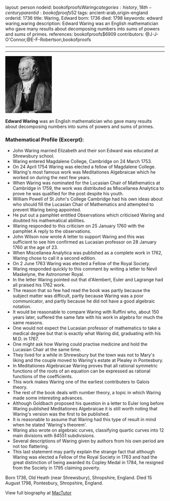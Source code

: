 layout: person
nodeid: bookofproofs$Waring
categories: history,18th-century
parentid: bookofproofs$52
tags: ancient-arab,origin-england
orderid: 1736
title: Waring, Edward
born: 1736
died: 1798
keywords: edward waring,waring
description: Edward Waring was an English mathematician who gave many results about decomposing numbers into sums of powers and sums of primes.
references: bookofproofs$6909
contributors: @J-J-O'Connor,@E-F-Robertson,bookofproofs

---



---

![Waring.jpg](https://github.com/bookofproofs/bookofproofs.github.io/blob/main/_sources/_assets/images/portraits/Waring.jpg?raw=true)

**Edward Waring** was an English mathematician who gave many results about decomposing numbers into sums of powers and sums of primes.

### Mathematical Profile (Excerpt):
* John Waring married Elizabeth and their son Edward was educated at Shrewsbury school.
* Waring entered Magdalene College, Cambridge on 24 March 1753.
* On 24 April 1754 Waring was elected a fellow of Magdalene College.
* Waring's most famous work was Meditationes Algebraicae which he worked on during the next few years.
* When Waring was nominated for the Lucasian Chair of Mathematics at Cambridge in 1759, the work was distributed as Miscellanea Analytica to prove he was qualified for the post despite his youth.
* William Powell of St John's College Cambridge had his own ideas about who should fill the Lucasian Chair of Mathematics and attempted to prevent Waring being appointed.
* He put out a pamphlet entitled Observations which criticised Waring and doubted his mathematical abilities.
* Waring responded to this criticism on 25 January 1760 with the pamphlet A reply to the observations.
* John Wilson now wrote A letter to support Waring and this was sufficient to see him confirmed as Lucasian professor on 28 January 1760 at the age of 23.
* When Miscellanea Analytica was published as a complete work in 1762, Waring chose to call it a second edition.
* On 2 June 1763 Waring was elected a Fellow of the Royal Society.
* Waring responded quickly to this comment by writing a letter to Nevil Maskelyne, the Astronomer Royal.
* In the letter Waring pointed out that d'Alembert, Euler and Lagrange had all praised his 1762 work.
* The reason that so few had read the book was partly because the subject matter was difficult, partly because Waring was a poor communicator, and partly because he did not have a good algebraic notation.
* It would be reasonable to compare Waring with Ruffini who, about 150 years later, suffered the same fate with his work in algebra for much the same reasons.
* One would not expect the Lucasian professor of mathematics to take a medical degree but that is exactly what Waring did, graduating with his M.D. in 1767.
* One might ask how Waring could practise medicine and hold the Lucasian Chair at the same time.
* They lived for a while in Shrewsbury but the town was not to Mary's liking and the couple moved to Waring's estate at Plealey in Pontesbury.
* In Meditationes Algebraicae Waring proves that all rational symmetric functions of the roots of an equation can be expressed as rational functions of the coefficients.
* This work makes Waring one of the earliest contributers to Galois theory.
* The rest of the book deals with number theory, a topic in which Waring made some interesting advances.
* Although Goldbach proposed his question in a letter to Euler long before Waring published Meditationes Algebraicae it is still worth noting that Waring's version was the first to be published.
* It is reasonable to assume that Waring had this type of result in mind when he stated 'Waring's theorem'.
* Waring also wrote on algebraic curves, classifying quartic curves into 12 main divisions with 84551 subdivisions.
* Several descriptions of Waring given by authors from his own period are not too flattering.
* This last statement may partly explain the strange fact that although Waring was elected a Fellow of the Royal Society in 1763 and had the great distinction of being awarded its Copley Medal in 1784, he resigned from the Society in 1795 claiming poverty.

Born 1736, Old Heath (near Shrewsbury), Shropshire, England. Died 15 August 1798, Pontesbury, Shropshire, England.

View full biography at [MacTutor](https://mathshistory.st-andrews.ac.uk/Biographies/Waring/)
